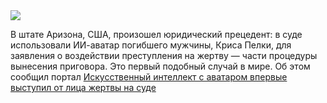 <!--2025-06-21 13:26:26-->
<div class="yb">
  <div class="rss habr"><img src="https://habrastorage.org/getpro/habr/upload_files/834/13b/413/83413b413854c2c2c62af0ec37441fc1.png" /><p>В штате Аризона, США, произошел юридический прецедент: в суде использовали ИИ-аватар погибшего мужчины, Криса Пелки, для заявления о воздействии преступления на жертву — части процедуры вынесения приговора. Это первый подобный случай в мире. Об этом сообщил портал&nbsp;<a href="https://www.cbsnews.com/news/chris-pelkey-murder-victim-ai-statement-sentencing/"... <p class="titl"><a href="https://habr.com/ru/companies/bothub/news/920520/?utm_source=habrahabr&utm_medium=rss&utm_campaign=920520">Искусственный интеллект c аватаром впервые выступил от лица жертвы на суде</a></p></div>
</div>
